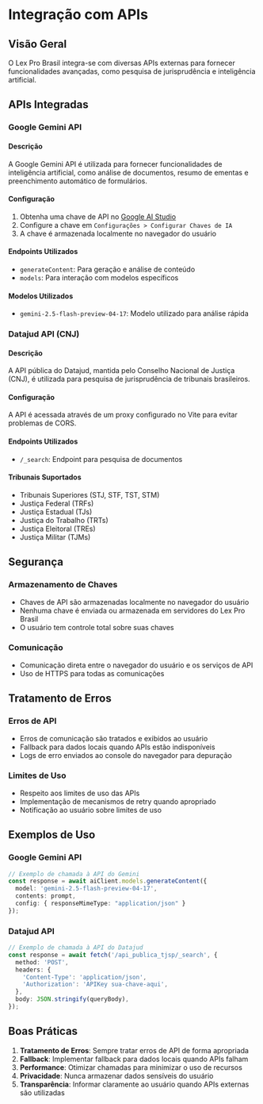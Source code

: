 # Integração com APIs

## Visão Geral

O Lex Pro Brasil integra-se com diversas APIs externas para fornecer funcionalidades avançadas, como pesquisa de jurisprudência e inteligência artificial.

## APIs Integradas

### Google Gemini API

#### Descrição
A Google Gemini API é utilizada para fornecer funcionalidades de inteligência artificial, como análise de documentos, resumo de ementas e preenchimento automático de formulários.

#### Configuração
1. Obtenha uma chave de API no [Google AI Studio](https://aistudio.google.com/app/apikey)
2. Configure a chave em `Configurações > Configurar Chaves de IA`
3. A chave é armazenada localmente no navegador do usuário

#### Endpoints Utilizados
- `generateContent`: Para geração e análise de conteúdo
- `models`: Para interação com modelos específicos

#### Modelos Utilizados
- `gemini-2.5-flash-preview-04-17`: Modelo utilizado para análise rápida

### Datajud API (CNJ)

#### Descrição
A API pública do Datajud, mantida pelo Conselho Nacional de Justiça (CNJ), é utilizada para pesquisa de jurisprudência de tribunais brasileiros.

#### Configuração
A API é acessada através de um proxy configurado no Vite para evitar problemas de CORS.

#### Endpoints Utilizados
- `/_search`: Endpoint para pesquisa de documentos

#### Tribunais Suportados
- Tribunais Superiores (STJ, STF, TST, STM)
- Justiça Federal (TRFs)
- Justiça Estadual (TJs)
- Justiça do Trabalho (TRTs)
- Justiça Eleitoral (TREs)
- Justiça Militar (TJMs)

## Segurança

### Armazenamento de Chaves
- Chaves de API são armazenadas localmente no navegador do usuário
- Nenhuma chave é enviada ou armazenada em servidores do Lex Pro Brasil
- O usuário tem controle total sobre suas chaves

### Comunicação
- Comunicação direta entre o navegador do usuário e os serviços de API
- Uso de HTTPS para todas as comunicações

## Tratamento de Erros

### Erros de API
- Erros de comunicação são tratados e exibidos ao usuário
- Fallback para dados locais quando APIs estão indisponíveis
- Logs de erro enviados ao console do navegador para depuração

### Limites de Uso
- Respeito aos limites de uso das APIs
- Implementação de mecanismos de retry quando apropriado
- Notificação ao usuário sobre limites de uso

## Exemplos de Uso

### Google Gemini API
```typescript
// Exemplo de chamada à API do Gemini
const response = await aiClient.models.generateContent({
  model: 'gemini-2.5-flash-preview-04-17',
  contents: prompt,
  config: { responseMimeType: "application/json" }
});
```

### Datajud API
```typescript
// Exemplo de chamada à API do Datajud
const response = await fetch('/api_publica_tjsp/_search', {
  method: 'POST',
  headers: {
    'Content-Type': 'application/json',
    'Authorization': 'APIKey sua-chave-aqui',
  },
  body: JSON.stringify(queryBody),
});
```

## Boas Práticas

1. **Tratamento de Erros**: Sempre tratar erros de API de forma apropriada
2. **Fallback**: Implementar fallback para dados locais quando APIs falham
3. **Performance**: Otimizar chamadas para minimizar o uso de recursos
4. **Privacidade**: Nunca armazenar dados sensíveis do usuário
5. **Transparência**: Informar claramente ao usuário quando APIs externas são utilizadas